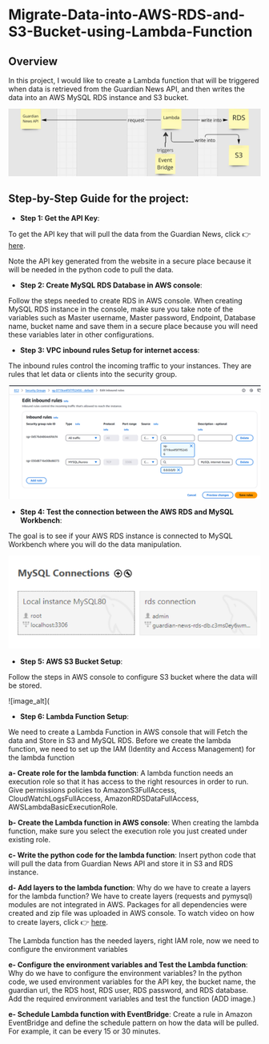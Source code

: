 # Migrate-Data-into-AWS-RDS-and-S3-Bucket-using-Lambda-Function
## Overview
In this project, I would like to create a Lambda function that will be triggered when data is retrieved from the Guardian News API, and then writes the data into an AWS MySQL RDS instance and S3 bucket.

![image_alt](https://github.com/aetekpo/Migrate-Data-into-AWS-RDS-and-S3-Bucket-using-Lambda-Function/blob/main/Guardian_Project_Image.png?raw=true)

## Step-by-Step Guide for the project:
- **Step 1: Get the API Key**:

To get the API key that will pull the data from the Guardian News, click 👉 [here](https://open-platform.theguardian.com/documentation/?form=MG0AV3).

Note the API key generated from the website in a secure place because it will be needed in the python code to pull the data.

- **Step 2: Create MySQL RDS Database in AWS console**:

Follow the steps needed to create RDS in AWS console. When creating MySQL RDS instance in the console, make sure you take note of the variables such as Master username, Master password, Endpoint, Database name, bucket name and save them in a secure place because you will need these variables later in other configurations.

- **Step 3: VPC inbound rules Setup for internet access**:

The inbound rules control the incoming traffic to your instances. They are rules that let data or clients into the security group.

![image_alt](https://github.com/aetekpo/Migrate-Data-into-AWS-RDS-and-S3-Bucket-using-Lambda-Function/blob/main/VPC_Image.png?raw=true)


- **Step 4: Test the connection between the AWS RDS and MySQL Workbench**:

The goal is to see if your AWS RDS instance is connected to MySQL Workbench where you will do the data manipulation.

![image_alt](https://github.com/aetekpo/Migrate-Data-into-AWS-RDS-and-S3-Bucket-using-Lambda-Function/blob/main/RDS%20Connection%20Image.png?raw=true)

- **Step 5: AWS S3 Bucket Setup**:

Follow the steps in AWS console to configure S3 bucket where the data will be stored.

![image_alt](

- **Step 6: Lambda Function Setup**:

 We need to create a Lambda Function in AWS console that will Fetch the data and Store in S3 and MySQL RDS. Before we create the lambda function, we need to set up the IAM (Identity and Access Management) for the lambda function
   
  **a- Create role for the lambda function**: A lambda function needs an execution role so that it has access to the right resources in order to run. Give permissions policies to AmazonS3FullAccess, CloudWatchLogsFullAccess, AmazonRDSDataFullAccess, AWSLambdaBasicExecutionRole.

  **b- Create the Lambda function in AWS console**: When creating the lambda function, make sure you select the execution role you just created under existing role.

  **c- Write the python code for the lambda function**: Insert python code that will pull the data from Guardian News API and store it in S3 and RDS instance.

  **d- Add layers to the lambda function**: Why do we have to create a layers for the lambda function? We have to create layers (requests and pymysql) modules are not integrated in AWS. Packages for all dependencies were created and zip file was uploaded in AWS console. To watch video on how to create layers, click 👉 [here](https://www.youtube.com/watch?v=mTYp4lTWMAw). 

The Lambda function has the needed layers, right IAM role, now we need to configure the environment variables

   **e- Configure the environment variables and Test the Lambda function**: Why do we have to configure the environment variables? In the python code, we used environment variables for the API key, the bucket name, the guardian url, the RDS host, RDS user, RDS password, and RDS database. Add the required environment variables and test the function (ADD image.)

   **e- Schedule Lambda function with EventBridge**: Create a rule in Amazon EventBridge and define the schedule pattern on how the data will be pulled. For example, it can be every 15 or 30 minutes. 

   
  
  
  

  
 



  



  

  



